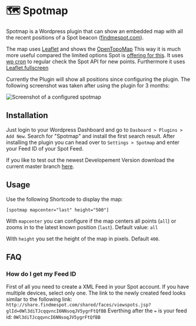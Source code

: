 # 🗺 Spotmap 
Spotmap is a Wordpress plugin that can show an embedded map  with all the recent positions of a Spot beacon 
([findmespot.com](http://findmespot.com)).

The map uses [Leaflet](https://leafletjs.com/) and shows the  [OpenTopoMap](https://opentopomap.org/about)
This way it is much more useful compared the limited options Spot is [offering for this](https://faq.findmespot.com/index.php?action=showEntry&data=71).
It uses [wp cron](https://codex.wordpress.org/Function_Reference/wp_cron) to regular check the Spot API for new points.
Furthermore it uses [Leaflet.fullscreen](https://github.com/Leaflet/Leaflet.fullscreen)

Currently the Plugin will show all positions since configuring the plugin. The following screenshot was taken after using the plugin for 3 months:

![Screenshot of a configured spotmap](https://i.ibb.co/tXz0Db8/spotmap.png)

## Installation 
Just login to your Wordpress Dashboard and go to `Dasboard > Plugins > Add New`.
Search for "Spotmap" and install the first search result.
After installing the plugin you can head over to `Settings > Spotmap` and enter your Feed ID of your Spot Feed.

If you like to test out the newest Developement Version download the current master branch [here](https://github.com/techtimo/spotmap/archive/master.zip).

## Usage
Use the following Shortcode to display the map:
```
[spotmap mapcenter="last" height="500"]
```
With `mapcenter` you can configure if the map centers all points (`all`) or zooms in to the latest known position (`last`). Default value: `all`

With `height` you set the height of the map in pixels. Default `400`.

 
## FAQ
### How do I get my Feed ID
First of all you need to create a XML Feed in your Spot account. If you have multiple devices, select only one.
The link to the newly created feed looks similar to the following link: `http://share.findmespot.com/shared/faces/viewspots.jsp?glId=0Wl3diTJcqqvncI6NNsoqJV5ygrFtQfBB`
Everthing after the `=` is your feed id:
`0Wl3diTJcqqvncI6NNsoqJV5ygrFtQfBB`

